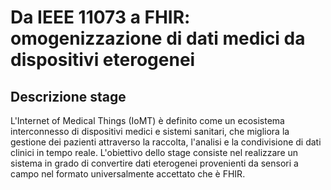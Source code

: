 <h1>Da IEEE 11073 a FHIR: omogenizzazione di dati medici da dispositivi eterogenei</h1>
<h2>Descrizione stage</h2> 
L'Internet of Medical Things (IoMT) è definito come un ecosistema interconnesso di dispositivi medici e sistemi sanitari, che migliora la gestione dei pazienti attraverso la raccolta, l'analisi e la condivisione di dati clinici in tempo reale. 
L'obiettivo dello stage consiste nel realizzare un sistema in grado di convertire dati eterogenei provenienti da sensori a campo nel formato universalmente accettato che è FHIR. ​
